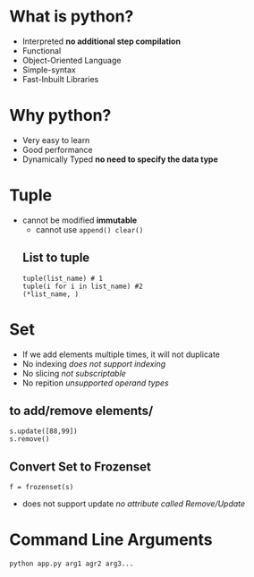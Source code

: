 # What is python?
+ Interpreted **no additional step compilation**
+ Functional 
+ Object-Oriented Language
+ Simple-syntax
+ Fast-Inbuilt Libraries
# Why python?
+ Very easy to learn
+ Good performance
+ Dynamically Typed **no need to specify the data type**
# Tuple
+ cannot be modified **immutable**
  + cannot use `append() clear()`
  ## List to tuple
    ```
    tuple(list_name) # 1
    tuple(i for i in list_name) #2
    (*list_name, )    
    ```
# Set
+ If we add elements multiple times, it will not duplicate
+ No indexing *does not support indexing*
+ No slicing *not subscriptable*
+ No repition *unsupported operand types*
## to add/remove elements/
```
s.update([88,99])
s.remove()
```
## Convert Set to Frozenset
```
f = frozenset(s)
```
+ does not support update *no attribute called Remove/Update*

# Command Line Arguments
```
python app.py arg1 agr2 arg3...
```